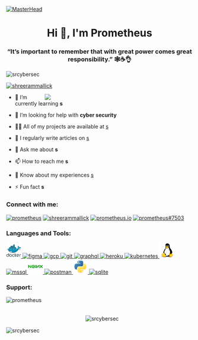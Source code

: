 [![MasterHead](https://media.istockphoto.com/photos/glowing-blue-binary-code-matrix-background-wide-banner-picture-id923729070?k=20&m=923729070&s=612x612&w=0&h=dJaNypJoAITWOmi7SrMlXqHGiUPLXJP2Taa8PHV9cGw=)](https://srcybersec.io) 
<h1 align="center">Hi 👋, I'm Prometheus</h1>
<h3 align="center">“It’s important to remember that with great power comes great responsibility.” 🕸☕️👌</h3>

<p align="left"> <img src="https://komarev.com/ghpvc/?username=srcybersec&label=Profile%20views&color=0e75b6&style=flat" alt="srcybersec" /> </p>


<p align="left"> <a href="https://twitter.com/shreerammallick" target="blank"><img src="https://img.shields.io/twitter/follow/shreerammallick?logo=twitter&style=for-the-badge" alt="shreerammallick" /></a> </p>
<img align="right" src="https://c.tenor.com/tm3KA5yrnmMAAAAM/hacker-man-hacker.gif" width="400px" >

- 🌱 I’m currently learning **s**

- 🤝 I’m looking for help with **cyber security**

- 👨‍💻 All of my projects are available at [s](s)

- 📝 I regularly write articles on [s](s)

- 💬 Ask me about **s**

- 📫 How to reach me **s**

- 📄 Know about my experiences [s](s)

- ⚡ Fun fact **s**

<h3 align="left">Connect with me:</h3>
<p align="left">
<a href="https://dev.to/prometheus" target="blank"><img align="center" src="https://raw.githubusercontent.com/rahuldkjain/github-profile-readme-generator/master/src/images/icons/Social/devto.svg" alt="prometheus" height="30" width="40" /></a>
<a href="https://twitter.com/shreerammallick" target="blank"><img align="center" src="https://raw.githubusercontent.com/rahuldkjain/github-profile-readme-generator/master/src/images/icons/Social/twitter.svg" alt="shreerammallick" height="30" width="40" /></a>
<a href="https://instagram.com/prometheus.io" target="blank"><img align="center" src="https://raw.githubusercontent.com/rahuldkjain/github-profile-readme-generator/master/src/images/icons/Social/instagram.svg" alt="prometheus.io" height="30" width="40" /></a>
<a href="https://discord.gg/prometheus#7503" target="blank"><img align="center" src="https://raw.githubusercontent.com/rahuldkjain/github-profile-readme-generator/master/src/images/icons/Social/discord.svg" alt="prometheus#7503" height="30" width="40" /></a>
</p>

<h3 align="left">Languages and Tools:</h3>
<p align="left"> <a href="https://www.docker.com/" target="_blank" rel="noreferrer"> <img src="https://raw.githubusercontent.com/devicons/devicon/master/icons/docker/docker-original-wordmark.svg" alt="docker" width="40" height="40"/> </a> <a href="https://www.figma.com/" target="_blank" rel="noreferrer"> <img src="https://www.vectorlogo.zone/logos/figma/figma-icon.svg" alt="figma" width="40" height="40"/> </a> <a href="https://cloud.google.com" target="_blank" rel="noreferrer"> <img src="https://www.vectorlogo.zone/logos/google_cloud/google_cloud-icon.svg" alt="gcp" width="40" height="40"/> </a> <a href="https://git-scm.com/" target="_blank" rel="noreferrer"> <img src="https://www.vectorlogo.zone/logos/git-scm/git-scm-icon.svg" alt="git" width="40" height="40"/> </a> <a href="https://graphql.org" target="_blank" rel="noreferrer"> <img src="https://www.vectorlogo.zone/logos/graphql/graphql-icon.svg" alt="graphql" width="40" height="40"/> </a> <a href="https://heroku.com" target="_blank" rel="noreferrer"> <img src="https://www.vectorlogo.zone/logos/heroku/heroku-icon.svg" alt="heroku" width="40" height="40"/> </a> <a href="https://kubernetes.io" target="_blank" rel="noreferrer"> <img src="https://www.vectorlogo.zone/logos/kubernetes/kubernetes-icon.svg" alt="kubernetes" width="40" height="40"/> </a> <a href="https://www.linux.org/" target="_blank" rel="noreferrer"> <img src="https://raw.githubusercontent.com/devicons/devicon/master/icons/linux/linux-original.svg" alt="linux" width="40" height="40"/> </a> <a href="https://www.microsoft.com/en-us/sql-server" target="_blank" rel="noreferrer"> <img src="https://www.svgrepo.cohttps://cdn.theatlantic.com/thumbor/EyIGWRWgOmePbV-cZKnzW9PCXpo=/media/img/posts/2016/10/hack_attempt-1/original.gifm/show/303229/microsoft-sql-server-logo.svg" alt="mssql" width="40" height="40"/> </a> <a href="https://www.nginx.com" target="_blank" rel="noreferrer"> <img src="https://raw.githubusercontent.com/devicons/devicon/master/icons/nginx/nginx-original.svg" alt="nginx" width="40" height="40"/> </a> <a href="https://postman.com" target="_blank" rel="noreferrer"> <img src="https://www.vectorlogo.zone/logos/getpostman/getpostman-icon.svg" alt="postman" width="40" height="40"/> </a> <a href="https://www.python.org" target="_blank" rel="noreferrer"> <img src="https://raw.githubusercontent.com/devicons/devicon/master/icons/python/python-original.svg" alt="python" width="40" height="40"/> </a> <a href="https://www.sqlite.org/" target="_blank" rel="noreferrer"> <img src="https://www.vectorlogo.zone/logos/sqlite/sqlite-icon.svg" alt="sqlite" width="40" height="40"/> </a> </p>

<h3 align="left">Support:</h3>
<p><a href="https://www.buymeacoffee.com/prometheus"> <img align="left" src="https://cdn.buymeacoffee.com/buttons/v2/default-yellow.png" height="50" width="210" alt="prometheus" /></a></p><br><br>

<p>&nbsp;<img align="center" src="https://github-readme-stats.vercel.app/api?username=srcybersec&show_icons=true&locale=en" alt="srcybersec" /></p>

<p><img align="center" src="https://github-readme-streak-stats.herokuapp.com/?user=srcybersec&" alt="srcybersec" /></p>

